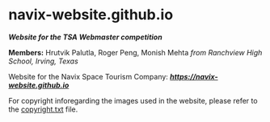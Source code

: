 # **navix-website.github.io**
***Website for the TSA Webmaster competition***

**Members:** Hrutvik Palutla, Roger Peng, Monish Mehta *from Ranchview High School, Irving, Texas*

Website for the Navix Space Tourism Company: ***https://navix-website.github.io***

For copyright inforegarding the images used in the website, please refer to the [copyright.txt](https://github.com/navix-website/navix-website.github.io/blob/main/copyright.txt) file.

